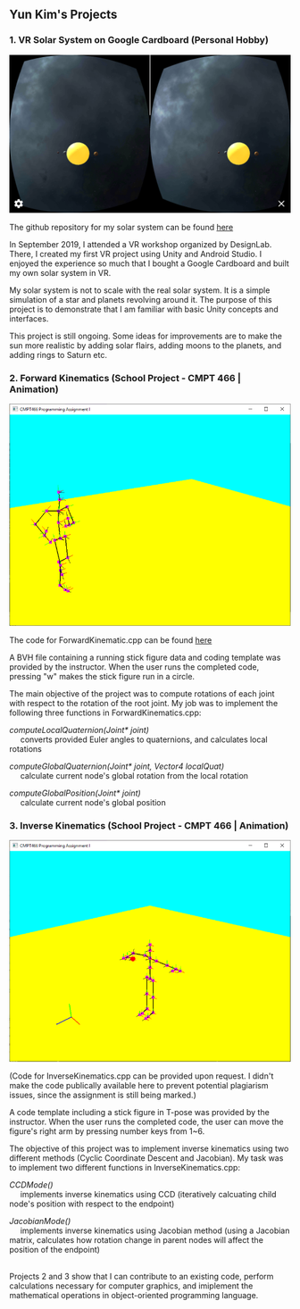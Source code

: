 ## Yun Kim's Projects

### 1. VR Solar System on Google Cardboard (Personal Hobby)
  
  ![Figure 1](https://github.com/melongbob/kabam/blob/master/Screenshot_20191115-230033.png?raw=true)

  The github repository for my solar system can be found [here](https://github.com/melongbob/SolarSystemVR)
  
  In September 2019, I attended a VR workshop organized by DesignLab. There, I created my first VR project using Unity and Android Studio. I enjoyed the experience so much that I bought a Google Cardboard and built my own solar system in VR.
  
  My solar system is not to scale with the real solar system. It is a simple simulation of a star and planets revolving around it. The purpose of this project is to demonstrate that I am familiar with basic Unity concepts and interfaces. 
  
  This project is still ongoing. Some ideas for improvements are to make the sun more realistic by adding solar flairs, adding moons to the planets, and adding rings to Saturn etc.
  
### 2. Forward Kinematics (School Project - CMPT 466 | Animation)
  
  ![Figure 2](https://github.com/melongbob/kabam/blob/master/running_figure.PNG?raw=true)
  
  The code for ForwardKinematic.cpp can be found [here](https://github.com/melongbob/CMPT466-Animation/blob/master/CMPT466-985%20Program%20Assignment%201/build/ForwardKinematic.cpp)
  
  A BVH file containing a running stick figure data and coding template was provided by the instructor. When the user runs the completed code, pressing "w" makes the stick figure run in a circle.
  
  The main objective of the project was to compute rotations of each joint with respect to the rotation of the root joint. My job was to implement the following three functions in ForwardKinematics.cpp:

  <p><em>computeLocalQuaternion(Joint* joint)</em><br/>
    &nbsp;&nbsp;&nbsp;&nbsp; converts provided Euler angles to quaternions, and calculates local rotations</p>
  <p><em>computeGlobalQuaternion(Joint* joint, Vector4 localQuat)</em><br/>
    &nbsp;&nbsp;&nbsp;&nbsp; calculate current node's global rotation from the local rotation</p>
  <p><em>computeGlobalPosition(Joint* joint)</em><br/>
    &nbsp;&nbsp;&nbsp;&nbsp; calculate current node's global position</p>

### 3. Inverse Kinematics (School Project - CMPT 466 | Animation)

  ![Figure 3](https://github.com/melongbob/kabam/blob/master/right_arm_move.PNG?raw=true)
  
  (Code for InverseKinematics.cpp can be provided upon request. I didn't make the code publically available here to prevent potential plagiarism issues, since the assignment is still being marked.)
  
  A code template including a stick figure in T-pose was provided by the instructor. When the user runs the completed code, the user can move the figure's right arm by pressing number keys from 1~6.
  
  The objective of this project was to implement inverse kinematics using two different methods (Cyclic Coordinate Descent and Jacobian). My task was to implement two different functions in InverseKinematics.cpp:

  <p><em>CCDMode()</em><br/>
  &nbsp;&nbsp;&nbsp;&nbsp; implements inverse kinematics using CCD (iteratively calcuating child node's position with respect to the endpoint)</p>
  <p><em>JacobianMode()</em><br/>
  &nbsp;&nbsp;&nbsp;&nbsp; implements inverse kinematics using Jacobian method (using a Jacobian matrix, calculates how rotation change in parent nodes will affect the position of the endpoint)</p>

<br/>
  Projects 2 and 3 show that I can contribute to an existing code, perform calculations necessary for computer graphics, and imiplement the mathematical operations in object-oriented programming language.
